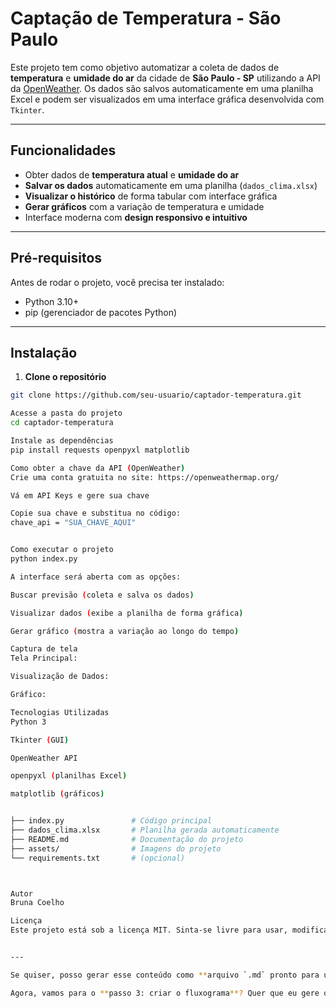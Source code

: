 # Captação de Temperatura - São Paulo

Este projeto tem como objetivo automatizar a coleta de dados de **temperatura** e **umidade do ar** da cidade de **São Paulo - SP** utilizando a API da [OpenWeather](https://openweathermap.org/). Os dados são salvos automaticamente em uma planilha Excel e podem ser visualizados em uma interface gráfica desenvolvida com `Tkinter`.

---

## Funcionalidades

- Obter dados de **temperatura atual** e **umidade do ar**
- **Salvar os dados** automaticamente em uma planilha (`dados_clima.xlsx`)
- **Visualizar o histórico** de forma tabular com interface gráfica
- **Gerar gráficos** com a variação de temperatura e umidade
- Interface moderna com **design responsivo e intuitivo**

---

## Pré-requisitos

Antes de rodar o projeto, você precisa ter instalado:

- Python 3.10+
- pip (gerenciador de pacotes Python)

---

## Instalação

1. **Clone o repositório**
```bash
git clone https://github.com/seu-usuario/captador-temperatura.git

Acesse a pasta do projeto
cd captador-temperatura

Instale as dependências
pip install requests openpyxl matplotlib

Como obter a chave da API (OpenWeather)
Crie uma conta gratuita no site: https://openweathermap.org/

Vá em API Keys e gere sua chave

Copie sua chave e substitua no código:
chave_api = "SUA_CHAVE_AQUI"


Como executar o projeto
python index.py

A interface será aberta com as opções:

Buscar previsão (coleta e salva os dados)

Visualizar dados (exibe a planilha de forma gráfica)

Gerar gráfico (mostra a variação ao longo do tempo)

Captura de tela
Tela Principal:

Visualização de Dados:

Gráfico:

Tecnologias Utilizadas
Python 3

Tkinter (GUI)

OpenWeather API

openpyxl (planilhas Excel)

matplotlib (gráficos)


├── index.py               # Código principal
├── dados_clima.xlsx       # Planilha gerada automaticamente
├── README.md              # Documentação do projeto
├── assets/                # Imagens do projeto
└── requirements.txt       # (opcional)



Autor
Bruna Coelho

Licença
Este projeto está sob a licença MIT. Sinta-se livre para usar, modificar e compartilhar.


---

Se quiser, posso gerar esse conteúdo como **arquivo `.md` pronto para upload**.

Agora, vamos para o **passo 3: criar o fluxograma**? Quer que eu gere o diagrama visual para você?


